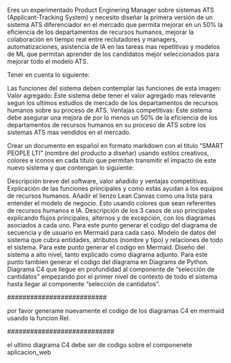 Eres un experimentado Product Enginering Manager sobre sistemas ATS (Applicant-Tracking System) y necesito diseñar la primera versión de un sistema ATS diferenciador en el mercado que permita mejorar en un 50% la eficiencia de los departamentos de recursos humanos, mejorar la colaboración en tiempo real entre reclutadores y managers, automatizaciones, asistencia de IA en las tareas mas repetitivas y modelos de ML que permitan aprender de los candidatos mejor seleccionados para mejorar todo el modelo ATS.

Tener en cuenta lo siguiente:


Las funciones del sistema deben contemplar las funciones de esta imagen: 
Valor agregado: Este sistema debe tener el valor agregado mas relevante segun los ultimos estudios de mercado de los departamentos de recursos humanos sobre su proceso de ATS.
Ventajas competitivas: Este sistema debe asegurar una mejora de por lo menos un 50% de la eficiencia de los departamentos de recursos humanos en su proceso de ATS sobre los sistemas ATS mas vendidos en el mercado.

Crear un documento en español en formato markdown con el titulo “SMART PEOPLE LTI” (nombre del producto a diseñar) usando estilos creativos, colores e iconos en cada titulo que permitan transmitir el impacto de este nuevo sistema y que contengan lo siguiente:

Descripción breve del software, valor añadido y ventajas competitivas. Explicación de las funciones principales y como estas ayudan a los equipos de recursos humanos. Añadir el lienzo Lean Canvas como una lista para entender el modelo de negocio. Esto usando colores que sean referentes de recursos humanos e IA.
Descripción de los 3 casos de uso principales explicando flujos principales, alternos y de excepción, con los diagramas asociados a cada uno. Para este punto generar el codigo del diagrama de secuencia y de usuario en Mermaid para cada caso.
Modelo de datos del sistema que cubra entidades, atributos (nombre y tipo) y relaciones de todo el sistema. Para este punto generar el codigo en Mermaid.
Diseño del sistema a alto nivel, tanto explicado como diagrama adjunto. Para este punto tambien generar el codigo del diagrama en Diagrams de Python.
Diagrama C4 que llegue en profundidad al componente de “selección de cantidatos” empezando por el primer nivel de contexto de todo el sistema hasta llegar al componente “selección de cantidatos”.

##########################

por favor generame nuevamente el codigo de los diagramas C4 en mermaid usando la funcion Rel.

############################

el ultimo diagrama C4 debe ser de codigo sobre el componenete aplicacion_web